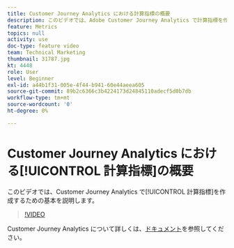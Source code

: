 ```yaml
---
title: Customer Journey Analytics における計算指標の概要
description: このビデオでは、Adobe Customer Journey Analytics で計算指標を作成するための基本を説明します。
feature: Metrics
topics: null
activity: use
doc-type: feature video
team: Technical Marketing
thumbnail: 31787.jpg
kt: 4448
role: User
level: Beginner
exl-id: a44b1f31-005e-4f44-b941-60e44aeea605
source-git-commit: 89b2c6366c3b4224173d24845110adecf5d0b7db
workflow-type: tm+mt
source-wordcount: '0'
ht-degree: 0%

---
```


# Customer Journey Analytics における[!UICONTROL 計算指標]の概要

このビデオでは、Customer Journey Analytics で[!UICONTROL 計算指標]を作成するための基本を説明します。

>[!VIDEO](https://video.tv.adobe.com/v/31787/?quality=12&learn=on)

Customer Journey Analytics について詳しくは、[ドキュメント](https://experienceleague.adobe.com/docs/analytics-platform/using/cja-landing.html?lang=ja)を参照してください。
